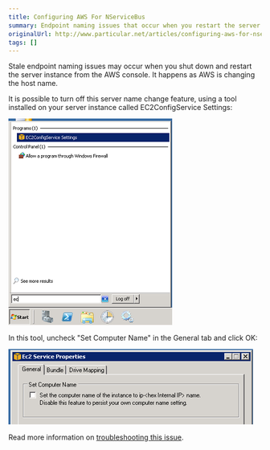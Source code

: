 ```yaml
---
title: Configuring AWS For NServiceBus
summary: Endpoint naming issues that occur when you restart the server from the AWS console can be prevented using a special tool.
originalUrl: http://www.particular.net/articles/configuring-aws-for-nservicebus
tags: []
---
```


Stale endpoint naming issues may occur when you shut down and restart the server instance from the AWS console. It happens as AWS is changing the host name.

It is possible to turn off this server name change feature, using a tool installed on your server instance called EC2ConfigService Settings:

![EC2 Config Settings](EC2ConfigSettings.png)

In this tool, uncheck "Set Computer Name" in the General tab and click OK:

![](EC2ServiceProperties.png)

Read more information on [troubleshooting this issue](http://christer.dk/post/NServiceBus-on-Amazon-EC2-voodoo.aspx).

